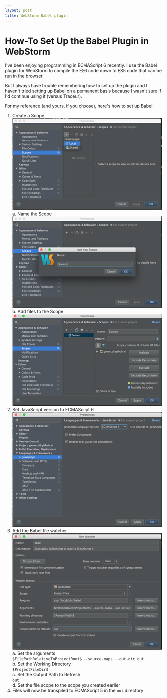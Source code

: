 ```yaml
---
layout: post
title: WebStorm Babel plugin
---
```


# How-To Set Up the Babel Plugin in WebStorm

I've been enjoying programming in ECMAScript 6 recently.  I use the Babel plugin for WebStorm to compile the ES6 code down
to ES5 code that can be run in the browser.

But I always have trouble remembering how to set up the plugin and I haven't tried setting up Babel on a permanent basis
because I wasn't sure if I'd continue using it (versus Traceur).

For my reference (and yours, if you choose), here's how to set up Babel:  
1. Create a Scope  
![alt text](https://raw.githubusercontent.com/gwmccull/gwmccull.github.io/master/images/2015-06-11-webstorm-add-scope.png "Add New Scope")
  a. Name the Scope  
  ![alt text](https://raw.githubusercontent.com/gwmccull/gwmccull.github.io/master/images/2015-06-11-webstorm-add-scope-name.png "Name the New Scope")
  b. Add files to the Scope  
  ![alt text](https://raw.githubusercontent.com/gwmccull/gwmccull.github.io/master/images/2015-06-11-webstorm-scope-add-files.png "Add file to the Scope")
2. Set JavaScript version to ECMAScript 6  
![alt text](https://raw.githubusercontent.com/gwmccull/gwmccull.github.io/master/images/2015-06-11-webstorm-javascript-version.png "Set the JavaScript Version")
3. Add the Babel file watcher  
![alt text](https://raw.githubusercontent.com/gwmccull/gwmccull.github.io/master/images/2015-06-03_babel_preferences.png "WebStorm Preferences")
  a. Set the arguments  
  `$FilePathRelativeToProjectRoot$ --source-maps --out-dir out`  
  b. Set the Working Directory  
  `$ProjectFileDir$`  
  c. Set the Output Path to Refresh  
  `out`  
  d. Set the file scope to the scope you created earlier  
4. Files will now be transpiled to ECMAScript 5 in the `out` directory  